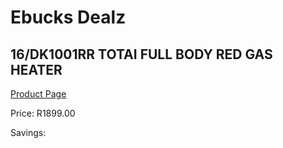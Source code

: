 
# Ebucks Dealz
## 16/DK1001RR TOTAI FULL BODY RED GAS HEATER
[Product Page](https://www.ebucks.com/web/shop/productSelected.do?prodId=1191161503&catId=1157551316)

Price: R1899.00

Savings: 


	